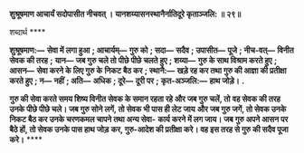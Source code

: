 **शुश्रूषमाण आचार्यं सदोपासीत नीचवत् ।** **यानशय्यासनस्थानैर्नातिदूरे कृताञ्जलि: ॥ २९॥** 

शब्दार्थ **** 

**शुश्रूषमाण:—** **सेवा में लगा हुआ** **; आचार्यम्—** **गुरु को** **; सदा—** **सदैव** **; उपासीत—** **पूजे** **; नीच-वत्—** **विनीत सेवक की तरह** **;** **यान—** **जब गुरु चले तो पीछे पीछे चलते हुए** **; शय्या—** **गुरु के साथ विश्राम करते हुए** **; आसन—** **सेवा करने के लिए गुरु के** **निकट बैठ कर** **; स्थानै:—** **खड़े रह कर तथा गुरु की आज्ञा की प्रतीक्षा करते हुए** **; न—** **नहीं** **; अति—** **अधिक** **; दूरे—** **दूरी पर** **;** **कृत-अञ्जलि:—** **हाथ जोड़े।** **.** 

**गुरु की सेवा करते समय शिष्य विनीत सेवक के समान रहता रहे और जब गुरु चलें, तो** **वह सेवक की तरह उनके पीछे पीछे चले। जब गुरु सोने लगें, तो सेवक भी पास ही लेट जाय** **और जब गुरु जगें, तो सेवक उनके निकट बैठ कर उनके चरणकमल चापने तथा अन्य सेवा-** **कार्य करने में लग जाय। जब गुरु अपने आसन पर बैठे हों, तो सेवक उनके पास हाथ जोड़** **कर, गुरु-आदेश की प्रतीक्षा करे। वह इस तरह से गुरु की सदैव पूजा करे।** **** 